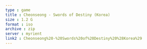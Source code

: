 ```yaml
---
type : game
title : Cheonseong - Swords of Destiny (Korea)
size : 1.2 G
format : iso
archive : zip
server : myrient
link2 : Cheonseong%20-%20Swords%20of%20Destiny%20%28Korea%29
---
```

